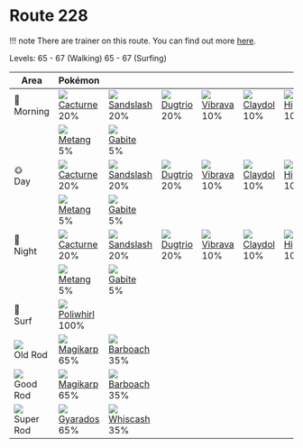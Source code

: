 # Route 228

!!! note
    There are trainer on this route. You can find out more [here](/trainer_changes/route_228/).

Levels: 65 - 67 (Walking) 65 - 67 (Surfing)

Area                         | Pokémon                           | &nbsp;                            | &nbsp;                            | &nbsp;                            | &nbsp;                            | &nbsp;                            
---                          | ---                               | ---                               | ---                               | ---                               | ---                               | ---                               
🌅<br>Morning                 | ![][332]<br> [Cacturne]<br> 20%  | ![][028]<br> [Sandslash]<br> 20% | ![][051]<br> [Dugtrio]<br> 20%   | ![][329]<br> [Vibrava]<br> 10%   | ![][344]<br> [Claydol]<br> 10%   | ![][450]<br> [Hippowdon]<br> 10% 
&nbsp;                       | ![][375]<br> [Metang]<br> 5%     | ![][444]<br> [Gabite]<br> 5%     
🌞<br>Day                     | ![][332]<br> [Cacturne]<br> 20%  | ![][028]<br> [Sandslash]<br> 20% | ![][051]<br> [Dugtrio]<br> 20%   | ![][329]<br> [Vibrava]<br> 10%   | ![][344]<br> [Claydol]<br> 10%   | ![][450]<br> [Hippowdon]<br> 10% 
&nbsp;                       | ![][375]<br> [Metang]<br> 5%     | ![][444]<br> [Gabite]<br> 5%     
🌙<br>Night                   | ![][332]<br> [Cacturne]<br> 20%  | ![][028]<br> [Sandslash]<br> 20% | ![][051]<br> [Dugtrio]<br> 20%   | ![][329]<br> [Vibrava]<br> 10%   | ![][344]<br> [Claydol]<br> 10%   | ![][450]<br> [Hippowdon]<br> 10% 
&nbsp;                       | ![][375]<br> [Metang]<br> 5%     | ![][444]<br> [Gabite]<br> 5%     
🌊<br> Surf                   | ![][061]<br> [Poliwhirl]<br> 100%
![][old-rod]<br> Old Rod     | ![][129]<br> [Magikarp]<br> 65%  | ![][339]<br> [Barboach]<br> 35%  
![][good-rod]<br> Good Rod   | ![][129]<br> [Magikarp]<br> 65%  | ![][339]<br> [Barboach]<br> 35%  
![][super-rod]<br> Super Rod | ![][130]<br> [Gyarados]<br> 65%  | ![][340]<br> [Whiscash]<br> 35%  


[Sandslash]: /pokemon_changes/028/
[Dugtrio]: /pokemon_changes/051/
[Poliwhirl]: /pokemon_changes/061/
[Magikarp]: /pokemon_changes/129/
[Gyarados]: /pokemon_changes/130/
[Vibrava]: /pokemon_changes/329/
[Cacturne]: /pokemon_changes/332/
[Barboach]: /pokemon_changes/339/
[Whiscash]: /pokemon_changes/340/
[Claydol]: /pokemon_changes/344/
[Metang]: /pokemon_changes/375/
[Gabite]: /pokemon_changes/444/
[Hippowdon]: /pokemon_changes/450/
[good-rod]: /img/items/good-rod.png
[old-rod]: /img/items/old-rod.png
[super-rod]: /img/items/super-rod.png
[028]: /img/pokemon/028.png
[051]: /img/pokemon/051.png
[061]: /img/pokemon/061.png
[129]: /img/pokemon/129.png
[130]: /img/pokemon/130.png
[329]: /img/pokemon/329.png
[332]: /img/pokemon/332.png
[339]: /img/pokemon/339.png
[340]: /img/pokemon/340.png
[344]: /img/pokemon/344.png
[375]: /img/pokemon/375.png
[444]: /img/pokemon/444.png
[450]: /img/pokemon/450.png
